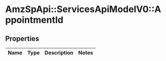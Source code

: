 # AmzSpApi::ServicesApiModelV0::AppointmentId

## Properties
Name | Type | Description | Notes
------------ | ------------- | ------------- | -------------

